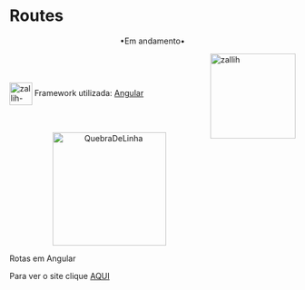# Routes

<p align="middle">•Em andamento•</p>

<img align="right" alt="zallih" width="150" src="https://cdn.discordapp.com/attachments/1109120423297294356/1115676832709234715/download20230602132208.png">
  <br><br>
<div style="display: inline_block"><br>
 
  <img align="center" alt="zallih-css" height="40" width="40" src="https://angular.io/assets/images/logos/angularjs/AngularJS-Shield.svg">
  Framework utilizada: <a href="#">Angular</a><br><br>

  <br>

  <p align="center">
  <img width="200" alt="QuebraDeLinha" src="https://media.discordapp.net/attachments/783761333358166056/875852044928425984/divider-2461548_640.png">
  </p>
  
  <p>
  Rotas em Angular
    
   Para ver o site clique  <a href="https://routes-dun.vercel.app/">AQUI</a>
  </p>

